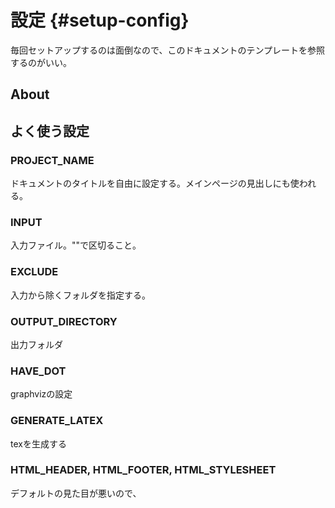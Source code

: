# 設定 {#setup-config}

毎回セットアップするのは面倒なので、このドキュメントのテンプレートを参照するのがいい。

## About

## よく使う設定

### PROJECT_NAME

ドキュメントのタイトルを自由に設定する。メインページの見出しにも使われる。

### INPUT

入力ファイル。""で区切ること。

### EXCLUDE

入力から除くフォルダを指定する。

### OUTPUT_DIRECTORY

出力フォルダ

### HAVE_DOT

graphvizの設定

### GENERATE_LATEX

texを生成する

### HTML_HEADER, HTML_FOOTER, HTML_STYLESHEET

デフォルトの見た目が悪いので、